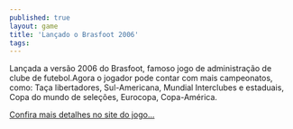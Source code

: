 ```yaml
---
published: true
layout: game
title: 'Lançado o Brasfoot 2006'
tags: 
---
```

Lançada a versão 2006 do Brasfoot, famoso jogo de administração de clube de futebol.Agora o jogador pode contar com mais campeonatos, como: Taça libertadores, Sul-Americana, Mundial Interclubes e estaduais, Copa do mundo de seleções, Eurocopa, Copa-América.

<a href="http://www.brasfoot.com" target="_blank">Confira mais detalhes no site do jogo...</a>

